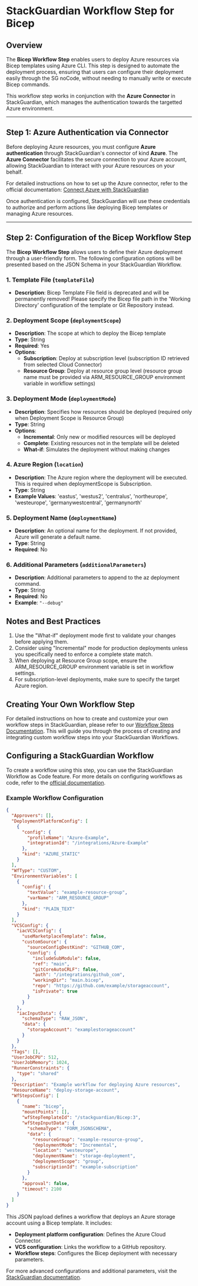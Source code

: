 # StackGuardian Workflow Step for Bicep

## Overview

The **Bicep Workflow Step** enables users to deploy Azure resources via Bicep templates using Azure CLI. This step is designed to automate the deployment process, ensuring that users can configure their deployment easily through the SG noCode, without needing to manually write or execute Bicep commands.

This workflow step works in conjunction with the **Azure Connector** in StackGuardian, which manages the authentication towards the targetted Azure environment.

---

## Step 1: Azure Authentication via Connector

Before deploying Azure resources, you must configure **Azure authentication** through StackGuardian's connector of kind **Azure**. The **Azure Connector** facilitates the secure connection to your Azure account, allowing StackGuardian to interact with your Azure resources on your behalf.

For detailed instructions on how to set up the Azure connector, refer to the official documentation: [Connect Azure with StackGuardian](https://docs.qa.stackguardian.io/docs/connectors/csp/azure/)

Once authentication is configured, StackGuardian will use these credentials to authorize and perform actions like deploying Bicep templates or managing Azure resources.

---

## Step 2: Configuration of the Bicep Workflow Step

The **Bicep Workflow Step** allows users to define their Azure deployment through a user-friendly form. The following configuration options will be presented based on the JSON Schema in your StackGuardian Workflow.

### 1. **Template File (`templateFile`)**

   - **Description**: Bicep Template File field is deprecated and will be permanently removed! Please specify the Bicep file path in the 'Working Directory' configuration of the template or Git Repository instead.

### 2. **Deployment Scope (`deploymentScope`)**

   - **Description**: The scope at which to deploy the Bicep template
   - **Type**: String
   - **Required**: Yes
   - **Options**:
     - **Subscription**: Deploy at subscription level (subscription ID retrieved from selected Cloud Connector)
     - **Resource Group**: Deploy at resource group level (resource group name must be provided via ARM_RESOURCE_GROUP environment variable in workflow settings)

### 3. **Deployment Mode (`deploymentMode`)**

   - **Description**: Specifies how resources should be deployed (required only when Deployment Scope is Resource Group)
   - **Type**: String
   - **Options**:
     - **Incremental**: Only new or modified resources will be deployed
     - **Complete**: Existing resources not in the template will be deleted
     - **What-if**: Simulates the deployment without making changes

### 4. **Azure Region (`location`)**

   - **Description**: The Azure region where the deployment will be executed. This is required when deploymentScope is Subscription.
   - **Type**: String
   - **Example Values**: 'eastus', 'westus2', 'centralus', 'northeurope', 'westeurope', 'germanywestcentral', 'germanynorth'

### 5. **Deployment Name (`deploymentName`)**

   - **Description**: An optional name for the deployment. If not provided, Azure will generate a default name.
   - **Type**: String
   - **Required**: No

### 6. **Additional Parameters (`additionalParameters`)**

   - **Description**: Additional parameters to append to the az deployment command.
   - **Type**: String
   - **Required**: No
   - **Example**: `"--debug"`

## Notes and Best Practices

1. Use the "What-if" deployment mode first to validate your changes before applying them.
2. Consider using "Incremental" mode for production deployments unless you specifically need to enforce a complete state match.
3. When deploying at Resource Group scope, ensure the ARM_RESOURCE_GROUP environment variable is set in workflow settings.
4. For subscription-level deployments, make sure to specify the target Azure region.

## Creating Your Own Workflow Step

For detailed instructions on how to create and customize your own workflow steps in StackGuardian, please refer to our [Workflow Steps Documentation](https://docs.stackguardian.io/docs/develop/library/workflow_step/). This will guide you through the process of creating and  integrating custom workflow steps into your StackGuardian Workflows.

## Configuring a StackGuardian Workflow

To create a workflow using this step, you can use the StackGuardian Workflow as Code feature. For more details on configuring workflows as code, refer to the [official documentation](https://docs.stackguardian.io/docs/deploy/workflows/create_workflow/json/#using-workflow-as-code).

### Example Workflow Configuration

```json
{
  "Approvers": [],
  "DeploymentPlatformConfig": [
    {
      "config": {
        "profileName": "Azure-Example",
        "integrationId": "/integrations/Azure-Example"
      },
      "kind": "AZURE_STATIC"
    }
  ],
  "WfType": "CUSTOM",
  "EnvironmentVariables": [
    {
      "config": {
        "textValue": "example-resource-group",
        "varName": "ARM_RESOURCE_GROUP"
      },
      "kind": "PLAIN_TEXT"
    }
  ],
  "VCSConfig": {
    "iacVCSConfig": {
      "useMarketplaceTemplate": false,
      "customSource": {
        "sourceConfigDestKind": "GITHUB_COM",
        "config": {
          "includeSubModule": false,
          "ref": "main",
          "gitCoreAutoCRLF": false,
          "auth": "/integrations/github_com",
          "workingDir": "main.bicep",
          "repo": "https://github.com/example/storageaccount",
          "isPrivate": true
        }
      }
    },
    "iacInputData": {
      "schemaType": "RAW_JSON",
      "data": {
        "storageAccount": "examplestorageaccount"
      }
    }
  },
  "Tags": [],
  "UserJobCPU": 512,
  "UserJobMemory": 1024,
  "RunnerConstraints": {
    "type": "shared"
  },
  "Description": "Example workflow for deploying Azure resources",
  "ResourceName": "deploy-storage-account",
  "WfStepsConfig": [
    {
      "name": "bicep",
      "mountPoints": [],
      "wfStepTemplateId": "/stackguardian/Bicep:3",
      "wfStepInputData": {
        "schemaType": "FORM_JSONSCHEMA",
        "data": {
          "resourceGroup": "example-resource-group",
          "deploymentMode": "Incremental",
          "location": "westeurope",
          "deploymentName": "storage-deployment",
          "deploymentScope": "group",
          "subscriptionId": "example-subscription"
        }
      },
      "approval": false,
      "timeout": 2100
    }
  ]
}
```

This JSON payload defines a workflow that deploys an Azure storage account using a Bicep template. It includes:
- **Deployment platform configuration**: Defines the Azure Cloud Connector.
- **VCS configuration**: Links the workflow to a GitHub repository.
- **Workflow steps**: Configures the Bicep deployment with necessary parameters.

For more advanced configurations and additional parameters, visit the [StackGuardian documentation](https://docs.stackguardian.io/docs/deploy/workflows/create_workflow/json/#using-workflow-as-code).

